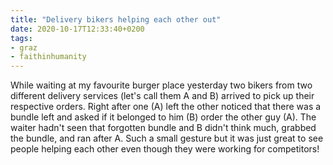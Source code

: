 ```yaml
---
title: "Delivery bikers helping each other out"
date: 2020-10-17T12:33:40+0200
tags:
- graz
- faithinhumanity
---
```

While waiting at my favourite burger place yesterday two bikers from two different delivery services (let's call them A and B) arrived to pick up their respective orders. Right after one (A) left the other noticed that there was a bundle left and asked if it belonged to him (B) order the other guy (A). The waiter hadn't seen that forgotten bundle and B didn't think much, grabbed the bundle, and ran after A. Such a small gesture but it was just great to see people helping each other even though they were working for competitors!
